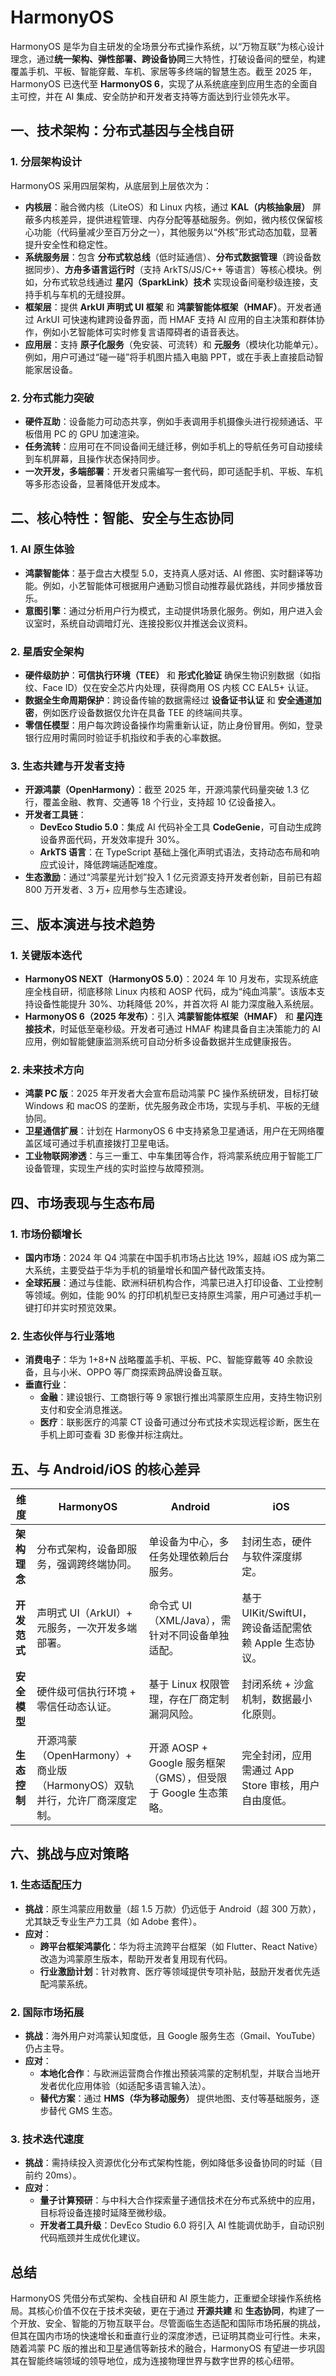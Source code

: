 # HarmonyOS

HarmonyOS 是华为自主研发的全场景分布式操作系统，以“万物互联”为核心设计理念，通过**统一架构、弹性部署、跨设备协同**三大特性，打破设备间的壁垒，构建覆盖手机、平板、智能穿戴、车机、家居等多终端的智慧生态。截至 2025 年，HarmonyOS 已迭代至 **HarmonyOS 6**，实现了从系统底座到应用生态的全面自主可控，并在 AI 集成、安全防护和开发者支持等方面达到行业领先水平。

## **一、技术架构：分布式基因与全栈自研**

### 1. **分层架构设计**

HarmonyOS 采用四层架构，从底层到上层依次为：

- **内核层**：融合微内核（LiteOS）和 Linux 内核，通过 **KAL（内核抽象层）** 屏蔽多内核差异，提供进程管理、内存分配等基础服务。例如，微内核仅保留核心功能（代码量减少至百万分之一），其他服务以“外核”形式动态加载，显著提升安全性和稳定性。
- **系统服务层**：包含 **分布式软总线**（低时延通信）、**分布式数据管理**（跨设备数据同步）、**方舟多语言运行时**（支持 ArkTS/JS/C++ 等语言）等核心模块。例如，分布式软总线通过 **星闪（SparkLink）技术** 实现设备间毫秒级连接，支持手机与车机的无缝投屏。
- **框架层**：提供 **ArkUI 声明式 UI 框架** 和 **鸿蒙智能体框架（HMAF）**。开发者通过 ArkUI 可快速构建跨设备界面，而 HMAF 支持 AI 应用的自主决策和群体协作，例如小艺智能体可实时修复言语障碍者的语音表达。
- **应用层**：支持 **原子化服务**（免安装、可流转）和 **元服务**（模块化功能单元）。例如，用户可通过“碰一碰”将手机图片插入电脑 PPT，或在手表上直接启动智能家居设备。

### 2. **分布式能力突破**

- **硬件互助**：设备能力可动态共享，例如手表调用手机摄像头进行视频通话、平板借用 PC 的 GPU 加速渲染。
- **任务流转**：应用可在不同设备间无缝迁移，例如手机上的导航任务可自动接续到车机屏幕，且操作状态保持同步。
- **一次开发，多端部署**：开发者只需编写一套代码，即可适配手机、平板、车机等多形态设备，显著降低开发成本。

## **二、核心特性：智能、安全与生态协同**

### 1. **AI 原生体验**

- **鸿蒙智能体**：基于盘古大模型 5.0，支持真人感对话、AI 修图、实时翻译等功能。例如，小艺智能体可根据用户通勤习惯自动推荐最优路线，并同步播放音乐。
- **意图引擎**：通过分析用户行为模式，主动提供场景化服务。例如，用户进入会议室时，系统自动调暗灯光、连接投影仪并推送会议资料。

### 2. **星盾安全架构**

- **硬件级防护**：**可信执行环境（TEE）** 和 **形式化验证** 确保生物识别数据（如指纹、Face ID）仅在安全芯片内处理，获得商用 OS 内核 CC EAL5+ 认证。
- **数据全生命周期保护**：跨设备传输的数据需经过 **设备证书认证** 和 **安全通道加密**，例如医疗设备数据仅允许在具备 TEE 的终端间共享。
- **零信任模型**：用户每次跨设备操作均需重新认证，防止身份冒用。例如，登录银行应用时需同时验证手机指纹和手表的心率数据。

### 3. **生态共建与开发者支持**

- **开源鸿蒙（OpenHarmony）**：截至 2025 年，开源鸿蒙代码量突破 1.3 亿行，覆盖金融、教育、交通等 18 个行业，支持超 10 亿设备接入。
- **开发者工具链**：
  - **DevEco Studio 5.0**：集成 AI 代码补全工具 **CodeGenie**，可自动生成跨设备界面代码，开发效率提升 30%。
  - **ArkTS 语言**：在 TypeScript 基础上强化声明式语法，支持动态布局和响应式设计，降低跨端适配难度。
- **生态激励**：通过“鸿蒙星光计划”投入 1 亿元资源支持开发者创新，目前已有超 800 万开发者、3 万+ 应用参与生态建设。

## **三、版本演进与技术趋势**

### 1. **关键版本迭代**

- **HarmonyOS NEXT（HarmonyOS 5.0）**：2024 年 10 月发布，实现系统底座全栈自研，彻底移除 Linux 内核和 AOSP 代码，成为“纯血鸿蒙”。该版本支持设备性能提升 30%、功耗降低 20%，并首次将 AI 能力深度融入系统层。
- **HarmonyOS 6（2025 年发布）**：引入 **鸿蒙智能体框架（HMAF）** 和 **星闪连接技术**，时延低至毫秒级。开发者可通过 HMAF 构建具备自主决策能力的 AI 应用，例如智能健康监测系统可自动分析多设备数据并生成健康报告。

### 2. **未来技术方向**

- **鸿蒙 PC 版**：2025 年开发者大会宣布启动鸿蒙 PC 操作系统研发，目标打破 Windows 和 macOS 的垄断，优先服务政企市场，实现与手机、平板的无缝协同。
- **卫星通信扩展**：计划在 HarmonyOS 6 中支持紧急卫星通话，用户在无网络覆盖区域可通过手机直接拨打卫星电话。
- **工业物联网渗透**：与三一重工、中车集团等合作，将鸿蒙系统应用于智能工厂设备管理，实现生产线的实时监控与故障预测。

## **四、市场表现与生态布局**

### 1. **市场份额增长**

- **国内市场**：2024 年 Q4 鸿蒙在中国手机市场占比达 19%，超越 iOS 成为第二大系统，主要受益于华为手机的销量增长和国产替代政策支持。
- **全球拓展**：通过与佳能、欧洲科研机构合作，鸿蒙已进入打印设备、工业控制等领域。例如，佳能 90% 的打印机机型已支持原生鸿蒙，用户可通过手机一键打印并实时预览效果。

### 2. **生态伙伴与行业落地**

- **消费电子**：华为 1+8+N 战略覆盖手机、平板、PC、智能穿戴等 40 余款设备，且与小米、OPPO 等厂商探索跨品牌设备互联。
- **垂直行业**：
  - **金融**：建设银行、工商银行等 9 家银行推出鸿蒙原生应用，支持生物识别支付和安全消息推送。
  - **医疗**：联影医疗的鸿蒙 CT 设备可通过分布式技术实现远程诊断，医生在手机上即可查看 3D 影像并标注病灶。

## **五、与 Android/iOS 的核心差异**

| **维度**     | **HarmonyOS**                                                            | **Android**                                                    | **iOS**                                               |
| ------------ | ------------------------------------------------------------------------ | -------------------------------------------------------------- | ----------------------------------------------------- |
| **架构理念** | 分布式架构，设备即服务，强调跨终端协同。                                 | 单设备为中心，多任务处理依赖后台服务。                         | 封闭生态，硬件与软件深度绑定。                        |
| **开发范式** | 声明式 UI（ArkUI）+ 元服务，一次开发多端部署。                           | 命令式 UI（XML/Java），需针对不同设备单独适配。                | 基于 UIKit/SwiftUI，跨设备适配需依赖 Apple 生态协议。 |
| **安全模型** | 硬件级可信执行环境 + 零信任动态认证。                                    | 基于 Linux 权限管理，存在厂商定制漏洞风险。                    | 封闭系统 + 沙盒机制，数据最小化原则。                 |
| **生态控制** | 开源鸿蒙（OpenHarmony）+ 商业版（HarmonyOS）双轨并行，允许厂商深度定制。 | 开源 AOSP + Google 服务框架（GMS），但受限于 Google 生态策略。 | 完全封闭，应用需通过 App Store 审核，用户自由度低。   |

## **六、挑战与应对策略**

### 1. **生态适配压力**

- **挑战**：原生鸿蒙应用数量（超 1.5 万款）仍远低于 Android（超 300 万款），尤其缺乏专业生产力工具（如 Adobe 套件）。
- **应对**：
  - **跨平台框架鸿蒙化**：华为将主流跨平台框架（如 Flutter、React Native）改造为鸿蒙原生版本，帮助开发者复用现有代码。
  - **行业激励计划**：针对教育、医疗等领域提供专项补贴，鼓励开发者优先适配鸿蒙系统。

### 2. **国际市场拓展**

- **挑战**：海外用户对鸿蒙认知度低，且 Google 服务生态（Gmail、YouTube）仍占主导。
- **应对**：
  - **本地化合作**：与欧洲运营商合作推出预装鸿蒙的定制机型，并联合当地开发者优化应用体验（如适配多语言输入法）。
  - **替代方案**：通过 **HMS（华为移动服务）** 提供地图、支付等基础服务，逐步替代 GMS 生态。

### 3. **技术迭代速度**

- **挑战**：需持续投入资源优化分布式架构性能，例如降低多设备协同的时延（目前约 20ms）。
- **应对**：
  - **量子计算预研**：与中科大合作探索量子通信技术在分布式系统中的应用，目标将设备连接时延降至微秒级。
  - **开发者工具升级**：DevEco Studio 6.0 将引入 AI 性能调优助手，自动识别代码瓶颈并生成优化建议。

## **总结**

HarmonyOS 凭借分布式架构、全栈自研和 AI 原生能力，正重塑全球操作系统格局。其核心价值不仅在于技术突破，更在于通过 **开源共建** 和 **生态协同**，构建了一个开放、安全、智能的万物互联平台。尽管面临生态适配和国际市场拓展的挑战，但其在国内市场的快速增长和垂直行业的深度渗透，已证明其商业可行性。未来，随着鸿蒙 PC 版的推出和卫星通信等新技术的融合，HarmonyOS 有望进一步巩固其在智能终端领域的领导地位，成为连接物理世界与数字世界的核心纽带。
